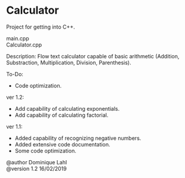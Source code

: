 # Calculator

Project for getting into C++.

main.cpp                                                                                                          
Calculator.cpp

Description: 
Flow text calculator capable of basic arithmetic (Addition, Substraction, Multiplication, Division, Parenthesis).

To-Do: 
- Code optimization.                                                                                              
                                                                                                                                                                                                                                                                     
ver 1.2:
- Add capability of calculating exponentials.
- Add capability of calculating factorial.

ver 1.1:
- Added capability of recognizing negative numbers.
- Added extensive code documentation.
- Some code optimization.

@author Dominique Lahl                                                                                            
@version 1.2 16/02/2019
